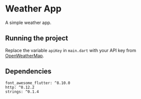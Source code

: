 # Weather App

A simple weather app.

## Running the project

Replace the variable `apiKey` in `main.dart` with your API key from [OpenWeatherMap](https://openweathermap.org/).

## Dependencies
```
font_awesome_flutter: ^8.10.0
http: ^0.12.2
strings: ^0.1.4
```